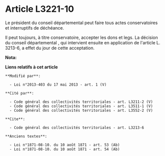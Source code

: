 # Article L3221-10

Le président du conseil départemental  peut faire tous actes conservatoires et interruptifs de déchéance. 

Il peut toujours, à titre conservatoire, accepter les dons et legs. La décision du conseil départemental , qui intervient
ensuite en application de l'article L. 3213-6, a effet du jour de cette acceptation.

**Nota:**



**Liens relatifs à cet article**

	**Modifié par**:

	  - Loi n°2013-403 du 17 mai 2013 - art. 1 (V)

	**Cité par**:

	  - Code général des collectivités territoriales - art. L3211-2 (V)
	  - Code général des collectivités territoriales - art. L3511-1 (V)
	  - Code général des collectivités territoriales - art. L3552-2 (V)

	**Cite**:

	  - Code général des collectivités territoriales - art. L3213-6

	**Anciens textes**:

	  - Loi n°1871-08-10. du 10 août 1871 - art. 53 (Ab)
	  - Loi n°1871-08-10. du 10 août 1871 - art. 54 (Ab)
